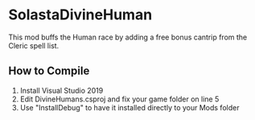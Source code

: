 # SolastaDivineHuman

This mod buffs the Human race by adding a free bonus cantrip from the Cleric spell list.

## How to Compile

1. Install Visual Studio 2019
2. Edit DivineHumans.csproj and fix your game folder on line 5
3. Use "InstallDebug" to have it installed directly to your Mods folder
